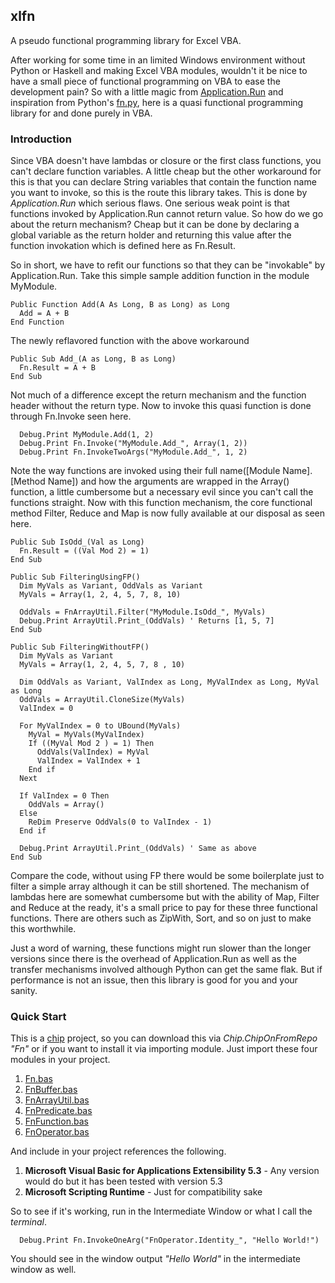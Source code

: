 xlfn
----

A pseudo functional programming library for Excel VBA.

After working for some time in an limited Windows environment without Python or Haskell and making Excel VBA modules, wouldn't it be nice to have a small piece of functional programming on VBA to ease the development pain? So with a little magic from <a href="https://msdn.microsoft.com/en-us/library/office/ff197132.aspx">Application.Run</a> and inspiration from Python's <a href="https://github.com/kachayev/fn.py">fn.py</a>, here is a quasi functional programming library for and done purely in VBA.

### Introduction

Since VBA doesn't have lambdas or closure or the first class functions, you can't declare function variables. A little cheap but the other workaround for this is that you can declare String variables that contain the function name you want to invoke, so this is the route this library takes. This is done by *Application.Run* which serious flaws. One serious weak point is that functions invoked by Application.Run cannot return value. So how do we go about the return mechanism? Cheap but it can be done by declaring a global variable as the return holder and returning this value after the function invokation which is defined here as Fn.Result. 

So in short, we have to refit our functions so that they can be "invokable" by Application.Run. Take this simple sample addition function in the module MyModule.

```VB.net
Public Function Add(A As Long, B as Long) as Long
  Add = A + B
End Function
```

The newly reflavored function with the above workaround

```VB.net
Public Sub Add_(A as Long, B as Long)
  Fn.Result = A + B
End Sub
```

Not much of a difference except the return mechanism and the function header without the return type. Now to invoke this quasi function is done through Fn.Invoke seen here.

```VB.net
  Debug.Print MyModule.Add(1, 2) 
  Debug.Print Fn.Invoke("MyModule.Add_", Array(1, 2))
  Debug.Print Fn.InvokeTwoArgs("MyModule.Add_", 1, 2)
```

Note the way functions are invoked using their full name([Module Name].[Method Name]) and how the arguments are wrapped in the Array() function, a little cumbersome but a necessary evil since you can't call the functions straight. Now with this function mechanism, the core functional method Filter, Reduce and Map is now fully available at our disposal as seen here.

```VB.net
Public Sub IsOdd_(Val as Long) 
  Fn.Result = ((Val Mod 2) = 1)
End Sub

Public Sub FilteringUsingFP()
  Dim MyVals as Variant, OddVals as Variant
  MyVals = Array(1, 2, 4, 5, 7, 8, 10)
  
  OddVals = FnArrayUtil.Filter("MyModule.IsOdd_", MyVals)
  Debug.Print ArrayUtil.Print_(OddVals) ' Returns [1, 5, 7]
End Sub

Public Sub FilteringWithoutFP()
  Dim MyVals as Variant
  MyVals = Array(1, 2, 4, 5, 7, 8 , 10)
  
  Dim OddVals as Variant, ValIndex as Long, MyValIndex as Long, MyVal as Long
  OddVals = ArrayUtil.CloneSize(MyVals)
  ValIndex = 0
  
  For MyValIndex = 0 to UBound(MyVals)
    MyVal = MyVals(MyValIndex)
    If ((MyVal Mod 2 ) = 1) Then
      OddVals(ValIndex) = MyVal
      ValIndex = ValIndex + 1
    End if
  Next
  
  If ValIndex = 0 Then
    OddVals = Array()
  Else
    ReDim Preserve OddVals(0 to ValIndex - 1)
  End if
  
  Debug.Print ArrayUtil.Print_(OddVals) ' Same as above
End Sub
```

Compare the code, without using FP there would be some boilerplate just to filter a simple array although it can be still shortened. The mechanism of lambdas here are somewhat cumbersome but with the ability of Map, Filter and Reduce at the ready, it's a small price to pay for these three functional functions. There are others such as ZipWith, Sort, and so on just to make this worthwhile.

Just a word of warning, these functions might run slower than the longer versions since there is the overhead of Application.Run as well as the transfer mechanisms involved although Python can get the same flak. But if performance is not an issue, then this library is good for you and your sanity.

### Quick Start

This is a <a href="https://github.com/FrancisMurillo/xlchip">chip</a> project, so you can download this via *Chip.ChipOnFromRepo "Fn"* or if you want to install it via importing module. Just import these four modules in your project.

1. <a href="https://raw.githubusercontent.com/FrancisMurillo/xlfn/master/Modules/Fn.bas">Fn.bas</a>
2. <a href="https://raw.githubusercontent.com/FrancisMurillo/xlfn/master/Modules/FnBuffer.bas">FnBuffer.bas</a>
3. <a href="https://raw.githubusercontent.com/FrancisMurillo/xlfn/master/Modules/FnArrayUtil.bas">FnArrayUtil.bas</a>
4. <a href="https://raw.githubusercontent.com/FrancisMurillo/xlfn/master/Modules/FnPredicate.bas">FnPredicate.bas</a>
5. <a href="https://raw.githubusercontent.com/FrancisMurillo/xlfn/master/Modules/FnFunction.bas">FnFunction.bas</a>
6. <a href="https://raw.githubusercontent.com/FrancisMurillo/xlfn/master/Modules/FnOperator.bas">FnOperator.bas</a>

And include in your project references the following.

1. **Microsoft Visual Basic for Applications Extensibility 5.3** - Any version would do but it has been tested with version 5.3
2. **Microsoft Scripting Runtime** - Just for compatibility sake

So to see if it's working, run in the Intermediate Window or what I call the *terminal*.

```VB.net
  Debug.Print Fn.InvokeOneArg("FnOperator.Identity_", "Hello World!")
```

You should see in the window output *"Hello World"* in the intermediate window as well.
